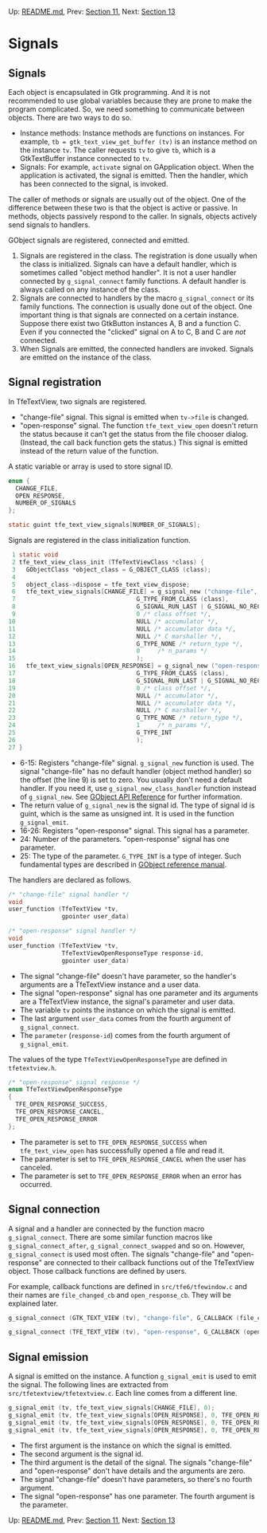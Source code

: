 Up: [README.md](../README.md),  Prev: [Section 11](sec11.md), Next: [Section 13](sec13.md)

# Signals

## Signals

Each object is encapsulated in Gtk programming.
And it is not recommended to use global variables because they are prone to make the program complicated.
So, we need something to communicate between objects.
There are two ways to do so.

- Instance methods:
Instance methods are functions on instances.
For example, `tb = gtk_text_view_get_buffer (tv)` is an instance method on the instance `tv`.
The caller requests `tv` to give `tb`, which is a GtkTextBuffer instance connected to `tv`.
- Signals:
For example, `activate` signal on GApplication object.
When the application is activated, the signal is emitted.
Then the handler, which has been connected to the signal, is invoked.

The caller of methods or signals are usually out of the object.
One of the difference between these two is that the object is active or passive.
In methods, objects passively respond to the caller.
In signals, objects actively send signals to handlers.

GObject signals are registered, connected and emitted.

1. Signals are registered in the class.
The registration is done usually when the class is initialized.
Signals can have a default handler, which is sometimes called "object method handler".
It is not a user handler connected by `g_signal_connect` family functions.
A default handler is always called on any instance of the class.
1. Signals are connected to handlers by the macro `g_signal_connect` or its family functions.
The connection is usually done out of the object.
One important thing is that signals are connected on a certain instance.
Suppose there exist two GtkButton instances A, B and a function C.
Even if you connected the "clicked" signal on A to C, B and C are *not* connected.
1. When Signals are emitted, the connected handlers are invoked.
Signals are emitted on the instance of the class.

## Signal registration

In TfeTextView, two signals are registered.

- "change-file" signal.
This signal is emitted when `tv->file` is changed.
- "open-response" signal.
The function `tfe_text_view_open` doesn't return the status because it can't get the status from the file chooser dialog.
(Instead, the call back function gets the status.)
This signal is emitted instead of the return value of the function.

A static variable or array is used to store signal ID.

~~~C
enum {
  CHANGE_FILE,
  OPEN_RESPONSE,
  NUMBER_OF_SIGNALS
};

static guint tfe_text_view_signals[NUMBER_OF_SIGNALS];
~~~

Signals are registered in the class initialization function.

~~~C
 1 static void
 2 tfe_text_view_class_init (TfeTextViewClass *class) {
 3   GObjectClass *object_class = G_OBJECT_CLASS (class);
 4 
 5   object_class->dispose = tfe_text_view_dispose;
 6   tfe_text_view_signals[CHANGE_FILE] = g_signal_new ("change-file",
 7                                  G_TYPE_FROM_CLASS (class),
 8                                  G_SIGNAL_RUN_LAST | G_SIGNAL_NO_RECURSE | G_SIGNAL_NO_HOOKS,
 9                                  0 /* class offset */,
10                                  NULL /* accumulator */,
11                                  NULL /* accumulator data */,
12                                  NULL /* C marshaller */,
13                                  G_TYPE_NONE /* return_type */,
14                                  0     /* n_params */
15                                  );
16   tfe_text_view_signals[OPEN_RESPONSE] = g_signal_new ("open-response",
17                                  G_TYPE_FROM_CLASS (class),
18                                  G_SIGNAL_RUN_LAST | G_SIGNAL_NO_RECURSE | G_SIGNAL_NO_HOOKS,
19                                  0 /* class offset */,
20                                  NULL /* accumulator */,
21                                  NULL /* accumulator data */,
22                                  NULL /* C marshaller */,
23                                  G_TYPE_NONE /* return_type */,
24                                  1     /* n_params */,
25                                  G_TYPE_INT
26                                  );
27 }
~~~

- 6-15: Registers "change-file" signal.
`g_signal_new` function is used.
The signal "change-file" has no default handler (object method handler) so the offset (the line 9) is set to zero.
You usually don't need a default handler.
If you need it, use `g_signal_new_class_handler` function instead of `g_signal_new`.
See [GObject API Reference](https://docs.gtk.org/gobject/func.signal_new_class_handler.html) for further information.
- The return value of `g_signal_new` is the signal id.
The type of signal id is guint, which is the same as unsigned int.
It is used in the function `g_signal_emit`.
- 16-26: Registers "open-response" signal.
This signal has a parameter.
- 24: Number of the parameters.
"open-response" signal has one parameter.
- 25: The type of the parameter.
`G_TYPE_INT` is a type of integer.
Such fundamental types are described in [GObject reference manual](https://developer-old.gnome.org/gobject/stable/gobject-Type-Information.html).

The handlers are declared as follows.

~~~C
/* "change-file" signal handler */
void
user_function (TfeTextView *tv,
               gpointer user_data)

/* "open-response" signal handler */
void
user_function (TfeTextView *tv,
               TfeTextViewOpenResponseType response-id,
               gpointer user_data)
~~~

- The signal "change-file" doesn't have parameter, so the handler's arguments are a TfeTextView instance and a user data.
- The signal "open-response" signal has one parameter and its arguments are a TfeTextView instance, the signal's parameter and user data.
- The variable `tv` points the instance on which the signal is emitted.
- The last argument `user_data` comes from the fourth argument of `g_signal_connect`.
- The `parameter` (`response-id`) comes from the fourth argument of `g_signal_emit`.

The values of the type `TfeTextViewOpenResponseType` are defined in `tfetextview.h`.

```C
/* "open-response" signal response */
enum TfeTextViewOpenResponseType
{
  TFE_OPEN_RESPONSE_SUCCESS,
  TFE_OPEN_RESPONSE_CANCEL,
  TFE_OPEN_RESPONSE_ERROR
};
```

- The parameter is set to `TFE_OPEN_RESPONSE_SUCCESS` when `tfe_text_view_open` has successfully opened a file and read it.
- The parameter is set to `TFE_OPEN_RESPONSE_CANCEL` when the user has canceled.
- The parameter is set to `TFE_OPEN_RESPONSE_ERROR` when an error has occurred.
 
## Signal connection

A signal and a handler are connected by the function macro `g_signal_connect`.
There are some similar function macros like `g_signal_connect_after`, `g_signal_connect_swapped` and so on.
However, `g_signal_connect` is used most often.
The signals "change-file" and "open-response" are connected to their callback functions out of the TfeTextView object.
Those callback functions are defined by users.

For example, callback functions are defined in `src/tfe6/tfewindow.c` and their names are `file_changed_cb` and `open_response_cb`.
They will be explained later.

~~~C
g_signal_connect (GTK_TEXT_VIEW (tv), "change-file", G_CALLBACK (file_changed_cb), nb);

g_signal_connect (TFE_TEXT_VIEW (tv), "open-response", G_CALLBACK (open_response_cb), nb);
~~~

## Signal emission

A signal is emitted on the instance.
A function `g_signal_emit` is used to emit the signal.
The following lines are extracted from `src/tfetextview/tfetextview.c`.
Each line comes from a different line.

~~~C
g_signal_emit (tv, tfe_text_view_signals[CHANGE_FILE], 0);
g_signal_emit (tv, tfe_text_view_signals[OPEN_RESPONSE], 0, TFE_OPEN_RESPONSE_SUCCESS);
g_signal_emit (tv, tfe_text_view_signals[OPEN_RESPONSE], 0, TFE_OPEN_RESPONSE_CANCEL);
g_signal_emit (tv, tfe_text_view_signals[OPEN_RESPONSE], 0, TFE_OPEN_RESPONSE_ERROR);
~~~

- The first argument is the instance on which the signal is emitted.
- The second argument is the signal id.
- The third argument is the detail of the signal.
The signals "change-file" and "open-response" don't have details and the arguments are zero.
- The signal "change-file" doesn't have parameters, so there's no fourth argument.
- The signal "open-response" has one parameter.
The fourth argument is the parameter.

Up: [README.md](../README.md),  Prev: [Section 11](sec11.md), Next: [Section 13](sec13.md)
